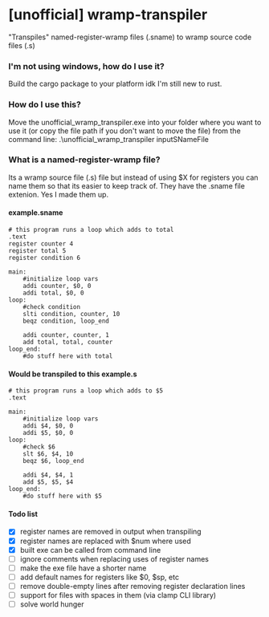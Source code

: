 # [unofficial] wramp-transpiler
"Transpiles" named-register-wramp files (.sname) to wramp source code files (.s)

<h3>I'm not using windows, how do I use it?</h3>
Build the cargo package to your platform idk I'm still new to rust.

<h3>How do I use this?</h3>
Move the unofficial_wramp_transpiler.exe into your folder where you want to use it (or copy the file path if you don't want to move the file)
from the command line: .\unofficial_wramp_transpiler inputSNameFile

<h3>What is a named-register-wramp file?</h3>
Its a wramp source file (.s) file but instead of using $X for registers you can name them so that its easier to keep track of.
They have the .sname file extenion.
Yes I made them up.

<h4>example.sname</h4>

```
# this program runs a loop which adds to total
.text
register counter 4
register total 5
register condition 6

main:
    #initialize loop vars
    addi counter, $0, 0
    addi total, $0, 0 
loop:
    #check condition
    slti condition, counter, 10
    beqz condition, loop_end

    addi counter, counter, 1
    add total, total, counter
loop_end:
    #do stuff here with total
```
<h4>Would be transpiled to this example.s</h4>

```
# this program runs a loop which adds to $5
.text

main:
    #initialize loop vars
    addi $4, $0, 0
    addi $5, $0, 0 
loop:
    #check $6
    slt $6, $4, 10
    beqz $6, loop_end

    addi $4, $4, 1
    add $5, $5, $4
loop_end:
    #do stuff here with $5
```
<h4>Todo list</h4>

- [x] register names are removed in output when transpiling
- [x] register names are replaced with $num where used
- [x] built exe can be called from command line
- [ ] ignore comments when replacing uses of register names
- [ ] make the exe file have a shorter name
- [ ] add default names for registers like $0, $sp, etc
- [ ] remove double-empty lines after removing register declaration lines
- [ ] support for files with spaces in them (via clamp CLI library)
- [ ] solve world hunger
